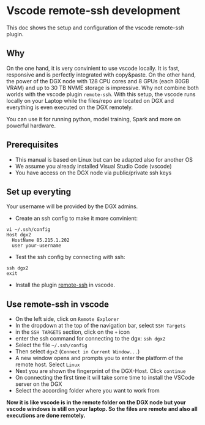 # Vscode remote-ssh development

This doc shows the setup and configuration of the vscode remote-ssh plugin.

## Why

On the one hand, it is very convinient to use vscode locally. It is fast, responsive and is perfectly integrated with copy&paste. On the other hand, the power of the DGX node with 128 CPU cores and 8 GPUs (each 80GB VRAM) and up to 30 TB NVME storage is impressive. Why not combine both worlds with the vscode plugin `remote-ssh`. With this setup, the vscode runs locally on your Laptop while the files/repo are located on DGX and everything is even executed on the DGX remotely.

You can use it for running python, model training, Spark and more on powerful hardware.

## Prerequisites

- This manual is based on Linux but can be adapted also for another OS
- We assume you already installed Visual Studio Code (vscode)
- You have access on the DGX node via public/private ssh keys

## Set up everyting

Your username will be provided by the DGX admins.

- Create an ssh config to make it more convinient:
```
vi ~/.ssh/config
Host dgx2
  HostName 85.215.1.202
  user your-username
```
- Test the ssh config by connecting with ssh:
```
ssh dgx2
exit
```
- Install the plugin [remote-ssh](https://marketplace.visualstudio.com/items?itemName=ms-vscode-remote.remote-ssh) in vscode.

## Use remote-ssh in vscode

- On the left side, click on `Remote Explorer`
- In the dropdown at the top of the navigation bar, select `SSH Targets`
- in the `SSH TARGETS` section, click on the `+` icon
- enter the ssh command for connecting to the dgx: `ssh dgx2`
- Select the file `~/.ssh/config`
- Then select `dgx2` (`Connect in Current Window...`)
- A new window opens and prompts you to enter the platform of the remote host. Select `Linux`
- Next you are shown the fingerprint of the DGX-Host. Click `continue`
- On connecting the first time it will take some time to install the VSCode server on the DGX
- Select the according folder where you want to work from

**Now it is like vscode is in the remote folder on the DGX node but your vscode windows is still on your laptop. So the files are remote and also all executions are done remotely.**
